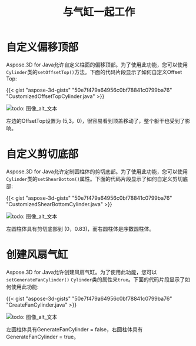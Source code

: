 ﻿---
title: 与气缸一起工作
type: docs
weight: 100
url: /zh/java/working-with-cylinder/
description: Aspose.3D for Java允许自定义柱面的偏移顶部。为了使用此功能，您可以使用Cylinder类的setOffsetTop() 方法。
---
# **自定义偏移顶部**
Aspose.3D for Java允许自定义柱面的偏移顶部。为了使用此功能，您可以使用`Cylinder`类的`setOffsetTop()`方法。下面的代码片段显示了如何自定义Offset Top:



{{< gist "aspose-3d-gists" "50e7f479a64956c0bf78841c0799ba76" "CustomizedOffsetTopCylinder.java" >}}

![todo: 图像_alt_文本](working-with-cylinder_1.png)

左边的OffsetTop设置为 (5,3，0)，很容易看到顶盖移动了，整个躯干也受到了影响。
# **自定义剪切底部**
Aspose.3D for Java允许定制圆柱体的剪切底部。为了使用此功能，您可以使用`Cylinder`类的`setShearBottom()`属性。下面的代码片段显示了如何自定义剪切底部:



{{< gist "aspose-3d-gists" "50e7f479a64956c0bf78841c0799ba76" "CustomizedShearBottomCylinder.java" >}}

![todo: 图像_alt_文本](working-with-cylinder_2.png)

左圆柱体具有剪切底部到 (0，0.83)，而右圆柱体是序数圆柱体。
# **创建风扇气缸**
Aspose.3D for Java允许创建风扇气缸。为了使用此功能，您可以`setGenerateFanCylinder()` `Cylinder`类的属性来`true`。下面的代码片段显示了如何使用此功能:



{{< gist "aspose-3d-gists" "50e7f479a64956c0bf78841c0799ba76" "CreateFanCylinder.java" >}}

![todo: 图像_alt_文本](working-with-cylinder_3.png)

左圆柱体具有GenerateFanCylinder = false，右圆柱体具有GenerateFanCylinder = true。
